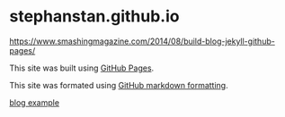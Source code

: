 # stephanstan.github.io
https://www.smashingmagazine.com/2014/08/build-blog-jekyll-github-pages/

This site was built using [GitHub Pages](https://pages.github.com/).

This site was formated using [GitHub markdown formatting](https://help.github.com/articles/basic-writing-and-formatting-syntax/).

[blog example](docs/blog.md)

